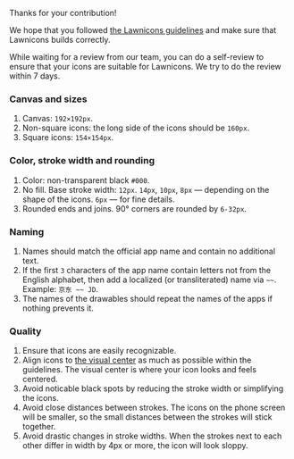 Thanks for your contribution!

We hope that you followed [the Lawnicons guidelines](https://github.com/LawnchairLauncher/lawnicons/blob/develop/CONTRIBUTING.md) and make sure that Lawnicons builds correctly.

While waiting for a review from our team, you can do a self-review to ensure that your icons are suitable for Lawnicons. We try to do the review within 7 days.

### Canvas and sizes
1. Canvas: `192×192px`.
2. Non-square icons: the long side of the icons should be `160px`.
3. Square icons: `154×154px`.
### Color, stroke width and rounding
1. Color: non-transparent black `#000`.
2. No fill. Base stroke width: `12px`. `14px`, `10px`, `8px` — depending on the shape of the icons. `6px` — for fine details.
3. Rounded ends and joins. 90° corners are rounded by `6-32px`.
### Naming
1. Names should match the official app name and contain no additional text.
2. If the first `3` characters of the app name contain letters not from the English alphabet, then add a localized (or transliterated) name via `~~`. Example: `京东 ~~ JD`.
3. The names of the drawables should repeat the names of the apps if nothing prevents it.
### Quality
1. Ensure that icons are easily recognizable.
2. Align icons to [the visual center](https://crazybitsstudios.com/another-way-of-aligning-elements-when-creating-icons) as much as possible within the guidelines. The visual center is where your icon looks and feels centered.
3. Avoid noticable black spots by reducing the stroke width or simplifying the icons.
4. Avoid close distances between strokes. The icons on the phone screen will be smaller, so the small distances between the strokes will stick together.
5. Avoid drastic changes in stroke widths. When the strokes next to each other differ in width by 4px or more, the icon will look sloppy.
